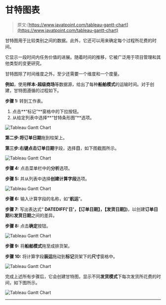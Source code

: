 # 甘特图表

> 原文:[https://www.javatpoint.com/tableau-gantt-chart](https://www.javatpoint.com/tableau-gantt-chart)

甘特图用于比较类别之间的数据。此外，它还可以用来确定每个过程所花费的时间。

它显示一段时间内任务价值的进展。随着时间的推移，它被广泛用于项目管理和其他类型的变更研究。

甘特图除了时间维度之外，至少还需要一个维度和一个度量。

**例如**，使用**样本-超级商场**等数据源，给出了每种**船舶模式**的运输时间。对于创建，甘特图遵循的过程如下。

**步骤 1:** 转到工作表。

1.  点击**“标记”**窗格中的下拉按钮。
2.  从给定列表中选择**“甘特条形图”**选项。

![Tableau Gantt Chart](../Images/56ad15a8f27826939af3d407f54b317e.png)

**第二步:**将**订单日期**拖到柱架上。

**第三步:**右键点击**订单日期**字段，选择**日**，如下图截图所示。

![Tableau Gantt Chart](../Images/60351b220b4a28db346d8142e58f3125.png)

**步骤 4:** 点击菜单栏中的**分析**选项。

**步骤 5:** 并从列表中选择**创建计算字段**选项。

![Tableau Gantt Chart](../Images/a99aa68040244c6a90531c0f3121df89.png)

**步骤 6:** 输入计算字段的名称，如“**航运**”。

**步骤 7:** 写出表达式“ **DATEDIFF('日'，【订单日期】，【发货日期】)**，以创建**订单日期**和**发货日期**之间的差异。

**步骤 8:** 点击**确定**按钮。

![Tableau Gantt Chart](../Images/3344b73eb889b5f11916298709029bf4.png)

**步骤 9:** 将**船舶模式**拖至成排货架。

**步骤 10:** 将计算字段**装运**拖动到**标记**货架下的**尺寸**窗格中。

![Tableau Gantt Chart](../Images/df513aecbb507a6bce6f3da16633dce0.png)

完成上述所有步骤后，它会创建甘特图，显示不同**发货模式**下每次发货所花费的时间，如下图所示。

![Tableau Gantt Chart](../Images/e7e62deccc21680043a0e3e54b80358e.png)

* * *